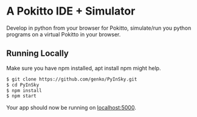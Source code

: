 # A Pokitto IDE + Simulator

Develop in python from your browser for Pokitto, simulate/run you python
programs on a virtual Pokitto in your browser.

## Running Locally

Make sure you have npm installed, apt install npm might help.

```sh
$ git clone https://github.com/genko/PyInSky.git
$ cd PyInSky
$ npm install
$ npm start
```

Your app should now be running on [localhost:5000](http://localhost:5000/).
